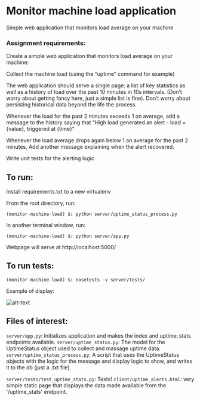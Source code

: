 # Monitor machine load application

Simple web application that monitors load average on your machine

### Assignment requirements:

Create a simple web application that monitors load average on your machine:

Collect the machine load (using the “uptime” command for example)

The web application should serve a single page: a list of key statistics as well as a history of load over the past 10 minutes in 10s intervals. (Don’t worry about getting fancy here, just a simple list is fine). Don’t worry about persisting historical data beyond the life the process.

Whenever the load for the past 2 minutes exceeds 1 on average, add a message to the history saying that “High load generated an alert - load = {value}, triggered at {time}”

Whenever the load average drops again below 1 on average for the past 2 minutes, Add another message explaining when the alert recovered.

Write unit tests for the alerting logic


## To run:

Install requirements.txt to a new virtualenv

From the root directory, run:

```(monitor-machine-load) $: python server/uptime_status_process.py```

In another terminal window, run:

```(monitor-machine-load) $: python server/app.py```

Webpage will serve at http://localhost:5000/

## To run tests:

```(monitor-machine-load) $: nosetests -v server/tests/```


Example of display:

![alt-text](https://d2ppvlu71ri8gs.cloudfront.net/items/1g3C1Y453r0S0R1X3f12/Screen%20Recording%202017-05-15%20at%2008.53%20PM.gif?v=268961e3 "Example of Monitor Machine Load webpage")

## Files of interest:
`server/app.py`: Initializes application and makes the index and uptime_stats endpoints available.
`server/uptime_status.py`: The model for the UptimeStatus object used to collect and massage uptime data.
`server/uptime_status_process.py`: A script that uses the UptimeStatus objects with the logic for the message and display logic to show, and writes it to the db (just a .txt file).

`server/tests/test_uptime_stats.py`: Tests!
`client/uptime_alerts.html`: very simple static page that displays the data made available from the '/uptime_stats' endpoint.
